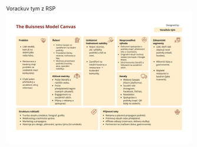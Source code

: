 Vorackuv tym z RSP
![business model canvas](<https://github.com/Katuli2019/Vorackuv-tym-z-RSP/blob/%BRANCH%/Content/The%20Business%20Model%20Canvas.jpg>)